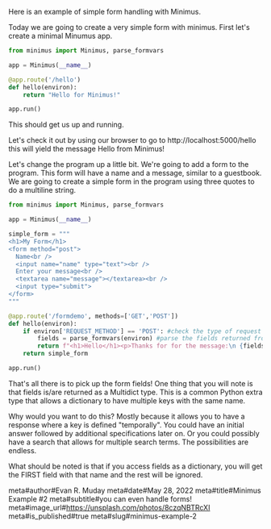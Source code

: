 Here is an example of simple form handling with Minimus.

Today we are going to create a very simple form with minimus.  First let's create a minimal Minumus app.

```python
from minimus import Minimus, parse_formvars

app = Minimus(__name__)

@app.route('/hello')
def hello(environ):
    return "Hello for Minimus!"

app.run()
```
 

This should get us up and running.

Let's check it out by using our browser to go to http://localhost:5000/hello this will yield the message Hello from Minimus!

Let's change the program up a little bit.  We're going to add a form to the program.  This form will have a name and a message, similar to a guestbook.  We are going to create a simple form in the program using three quotes to do a multiline string.

```python
from minimus import Minimus, parse_formvars

app = Minimus(__name__)

simple_form = """
<h1>My Form</h1>
<form method="post">
  Name<br />
  <input name="name" type="text"><br />
  Enter your message<br />
  <textarea name="message"></textarea><br />
  <input type="submit">
</form>
"""

@app.route('/formdemo', methods=['GET','POST'])
def hello(environ):
    if environ['REQUEST_METHOD'] == 'POST': #check the type of request
        fields = parse_formvars(environ) #parse the fields returned from the environment
        return f"<h1>Hello</h1><p>Thanks for for the message:\n {fields}.</p>"
    return simple_form

app.run()
```
 

That's all there is to pick up the form fields!  One thing that you will note is that fields is/are returned as a Multidict type.  This is a common Python extra type that allows a dictionary to have multiple keys with the same name.

Why would you want to do this?  Mostly because it allows you to have a response where a key is defined "temporally".  You could have an initial answer followed by additional specifications later on.  Or you could possibly have a search that allows for multiple search terms.  The possibilities are endless.

What should be noted is that if you access fields as a dictionary, you will get the FIRST field with that name and the rest will be ignored.

meta#author#Evan R. Muday
meta#date#May 28, 2022
meta#title#Minimus Example #2
meta#subtitle#you can even handle forms!
meta#image_url#https://unsplash.com/photos/8czqNBTRcXI
meta#is_published#true
meta#slug#minimus-example-2
